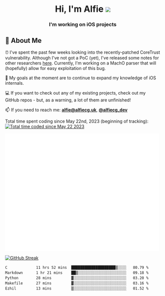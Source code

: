 <h1 align="center">Hi, I'm Alfie <img src="https://raw.githubusercontent.com/MartinHeinz/MartinHeinz/master/wave.gif" width="30px"></h1>
<h3 align="center">I'm working on iOS projects</h3>


## 📖 About Me

⏰ I've spent the past few weeks looking into the recently-patched CoreTrust vulnerability. Although I've not got a PoC (yet), I've released some notes for other researchers [here](https://gist.github.com/alfiecg24/bf91f3cb05254b2f5679d5ccdc4c87ef). Currently, I'm working on a MachO parser that will (hopefully) allow for easy exploitation of this bug.

🎯 My goals at the moment are to continue to expand my knowledge of iOS internals.

💻 If you want to check out any of my existing projects, check out my GitHub repos - but, as a warning, a lot of them are unfinished!

📫 If you need to reach me: **alfie@alfiecg.uk**, **[@alfiecg_dev](https://twitter.com/alfiecg_dev)**

Total time spent coding since May 22nd, 2023 (beginning of tracking): <a href="https://wakatime.com/@61592169-b9cf-4af8-b6fa-8ac7d4369b01"><img src="https://wakatime.com/badge/user/61592169-b9cf-4af8-b6fa-8ac7d4369b01.svg" alt="Total time coded since May 22 2023" /></a>


<img align="center" src="/github-metrics.svg" alt="Metrics" width="500">

[![GitHub Streak](https://streak-stats.demolab.com/?user=alfiecg24)](https://git.io/streak-stats)

<!--START_SECTION:waka-->

```txt
C             11 hrs 52 mins  ████████████████████▒░░░░   80.79 %
Markdown      1 hr 21 mins    ██▒░░░░░░░░░░░░░░░░░░░░░░   09.18 %
Python        28 mins         ▓░░░░░░░░░░░░░░░░░░░░░░░░   03.20 %
Makefile      27 mins         ▓░░░░░░░░░░░░░░░░░░░░░░░░   03.16 %
Ezhil         13 mins         ▒░░░░░░░░░░░░░░░░░░░░░░░░   01.52 %
```

<!--END_SECTION:waka-->
